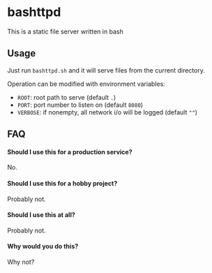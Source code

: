 # bashttpd

This is a static file server written in bash

## Usage

Just run `bashttpd.sh` and it will serve files from the current directory.

Operation can be modified with environment variables:
- `ROOT`: root path to serve (default `.`)
- `PORT`: port number to listen on (default `8080`)
- `VERBOSE`: if nonempty, all network i/o will be logged (default `""`)

## FAQ

#### Should I use this for a production service?

No.

#### Should I use this for a hobby project?

Probably not.

#### Should I use this at all?

Probably not.

#### Why would you do this?

Why not?
